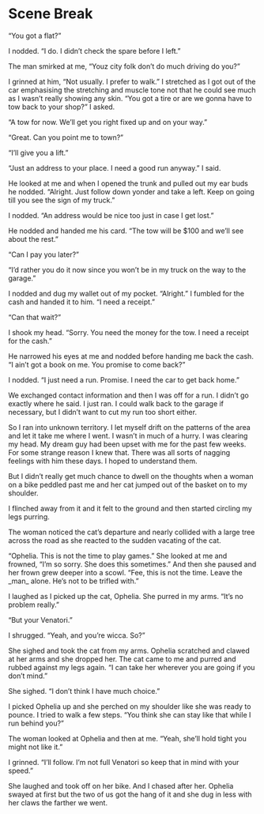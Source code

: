 #  Scene Break


“You got a flat?”


I nodded. “I do. I didn’t check the spare before I left.”


The man smirked at me, “Youz city folk don’t do much driving do you?”


I grinned at him, “Not usually. I prefer to walk.” I stretched as I got out of
the car emphasising the stretching and muscle tone not that he could see much as
I wasn’t really showing any skin. “You got a tire or are we gonna have to tow
back to your shop?” I asked.


“A tow for now. We’ll get you right fixed up and on your way.”


“Great. Can you point me to town?”


“I’ll give you a lift.”


“Just an address to your place. I need a good run anyway.” I said.


He looked at me and when I opened the trunk and pulled out my ear buds he
nodded. “Alright. Just follow down yonder and take a left. Keep on going till
you see the sign of my truck.”


I nodded. “An address would be nice too just in case I get lost.”


He nodded and handed me his card. “The tow will be \$100 and we’ll see about the
rest.”


“Can I pay you later?”


“I’d rather you do it now since you won’t be in my truck on the way to the
garage.”


I nodded and dug my wallet out of my pocket. “Alright.” I fumbled for the cash
and handed it to him. “I need a receipt.”


“Can that wait?”


I shook my head. “Sorry. You need the money for the tow. I need a receipt for
the cash.”


He narrowed his eyes at me and nodded before handing me back the cash. “I ain’t
got a book on me. You promise to come back?”


I nodded. “I just need a run. Promise. I need the car to get back home.”


We exchanged contact information and then I was off for a run. I didn’t go
exactly where he said. I just ran. I could walk back to the garage if necessary,
but I didn’t want to cut my run too short either.


So I ran into unknown territory. I let myself drift on the patterns of the area
and let it take me where I went. I wasn’t in much of a hurry. I was clearing my
head. My dream guy had been upset with me for the past few weeks. For some
strange reason I knew that. There was all sorts of nagging feelings with him
these days. I hoped to understand them.


But I didn’t really get much chance to dwell on the thoughts when a woman on a
bike peddled past me and her cat jumped out of the basket on to my shoulder.


I flinched away from it and it felt to the ground and then started circling my
legs purring.


The woman noticed the cat’s departure and nearly collided with a large tree
across the road as she reacted to the sudden vacating of the cat.


“Ophelia. This is not the time to play games.” She looked at me and frowned,
“I’m so sorry. She does this sometimes.” And then she paused and her frown grew
deeper into a scowl. “Fee, this is not the time. Leave the \_man\_ alone. He’s
not to be trifled with.”


I laughed as I picked up the cat, Ophelia. She purred in my arms. “It’s no
problem really.”


“But your Venatori.”


I shrugged. “Yeah, and you’re wicca. So?”


She sighed and took the cat from my arms. Ophelia scratched and clawed at her
arms and she dropped her. The cat came to me and purred and rubbed against my
legs again. “I can take her wherever you are going if you don’t mind.”


She sighed. “I don’t think I have much choice.”


I picked Ophelia up and she perched on my shoulder like she was ready to pounce.
I tried to walk a few steps. “You think she can stay like that while I run
behind you?”


The woman looked at Ophelia and then at me. “Yeah, she’ll hold tight you might
not like it.”


I grinned. “I’ll follow. I’m not full Venatori so keep that in mind with your
speed.”


She laughed and took off on her bike. And I chased after her. Ophelia swayed at
first but the two of us got the hang of it and she dug in less with her claws
the farther we went.

<!--stackedit_data:
eyJoaXN0b3J5IjpbMTUyNzQwNTgzN119
-->